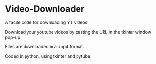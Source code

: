 # Video-Downloader
A facile code for downloading YT videos!

Download your youtube videos by pasting the URL in the tkinter window pop-up.

Files are downloaded in a .mp4 format.

Coded in python, using tkinter and pytube.
